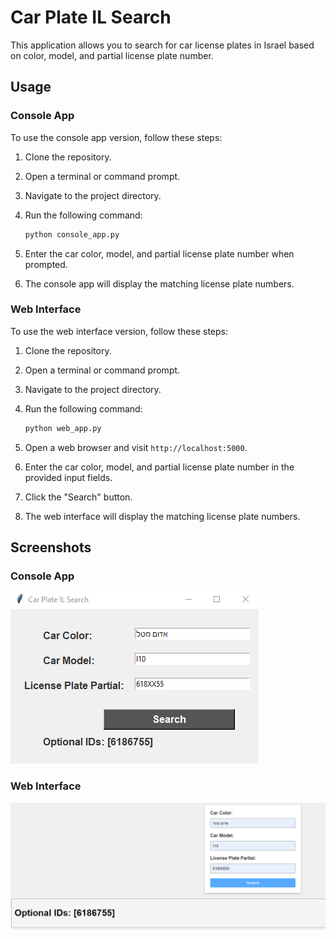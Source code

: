 # Car Plate IL Search

This application allows you to search for car license plates in Israel based on color, model, and partial license plate number.

## Usage

### Console App

To use the console app version, follow these steps:

1. Clone the repository.
2. Open a terminal or command prompt.
3. Navigate to the project directory.
4. Run the following command:

    ```bash
    python console_app.py
    ```

5. Enter the car color, model, and partial license plate number when prompted.
6. The console app will display the matching license plate numbers.

### Web Interface

To use the web interface version, follow these steps:

1. Clone the repository.
2. Open a terminal or command prompt.
3. Navigate to the project directory.
4. Run the following command:

    ```bash
    python web_app.py
    ```

5. Open a web browser and visit `http://localhost:5000`.
6. Enter the car color, model, and partial license plate number in the provided input fields.
7. Click the "Search" button.
8. The web interface will display the matching license plate numbers.

## Screenshots

### Console App

![Console App](img/img1.png)

### Web Interface

![Web Interface](img/img2.png)
